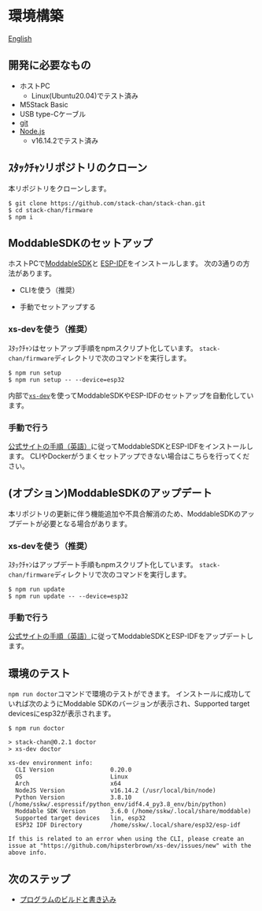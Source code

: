 # 環境構築

[English](./getting-started.md)

## 開発に必要なもの

* ホストPC
    * Linux(Ubuntu20.04)でテスト済み
* M5Stack Basic
* USB type-Cケーブル
* [git](https://git-scm.com/)
* [Node.js](https://nodejs.org/en/)
    * v16.14.2でテスト済み

## ｽﾀｯｸﾁｬﾝリポジトリのクローン

本リポジトリをクローンします。

```console
$ git clone https://github.com/stack-chan/stack-chan.git
$ cd stack-chan/firmware
$ npm i
```

## ModdableSDKのセットアップ

ホストPCで[ModdableSDK](https://github.com/Moddable-OpenSource/moddable)と
[ESP-IDF](https://docs.espressif.com/projects/esp-idf/en/latest/esp32/get-started/index.html)をインストールします。
次の3通りの方法があります。

- CLIを使う（推奨）
<!-- - Dockerイメージを使う -->
- 手動でセットアップする

### xs-devを使う（推奨）

ｽﾀｯｸﾁｬﾝはセットアップ手順をnpmスクリプト化しています。
`stack-chan/firmware`ディレクトリで次のコマンドを実行します。

```console
$ npm run setup
$ npm run setup -- --device=esp32
```

内部で[`xs-dev`](https://github.com/HipsterBrown/xs-dev)を使ってModdableSDKやESP-IDFのセットアップを自動化しています。

<!-- Dockerイメージがメンテされてないため一時的コメントアウトする(https://github.com/stack-chan/stack-chan/issues/239)
### Dockerイメージを使う（Linuxのみ）

このリポジトリはDockerfileによるビルド環境を提供しています。
Dockerコンテナの中でファームウェアのビルド、書き込みとデバッグが可能です。

注意：Linux（Ubuntu20.04）で動作確認しています。Windows（WSL）やMacOSでは、コンテナ側からのデバイスへの接続がうまくいかない[問題](https://github.com/stack-chan/stack-chan/issues/144)が報告されているため、非推奨です。

#### ターミナルから

`stack-chan/firmware`ディレクトリで次のコマンドを実行します。

```console
$ ./docker/build-container.sh
$ ./docker/launch-container.sh

# コンテナ内で以下を実行
$ npm install
```

#### VSCodeから

VSCodeのDevContainer用設定を同梱しています。
以下のコマンドでコンテナ内でプロジェクトを開けます。

* コマンドパレットを開く(ctrl+shift+p)
* `>Remote-Containers: Reopen in Container`を実行する
 -->

### 手動で行う

[公式サイトの手順（英語）](https://github.com/Moddable-OpenSource/moddable/blob/public/documentation/Moddable%20SDK%20-%20Getting%20Started.md)に従ってModdableSDKとESP-IDFをインストールします。
CLIやDockerがうまくセットアップできない場合はこちらを行ってください。

## (オプション)ModdableSDKのアップデート

本リポジトリの更新に伴う機能追加や不具合解消のため、ModdableSDKのアップデートが必要となる場合があります。

### xs-devを使う（推奨）

ｽﾀｯｸﾁｬﾝはアップデート手順もnpmスクリプト化しています。
`stack-chan/firmware`ディレクトリで次のコマンドを実行します。

```console
$ npm run update
$ npm run update -- --device=esp32
```

### 手動で行う

[公式サイトの手順（英語）](https://github.com/Moddable-OpenSource/moddable/blob/public/documentation/Moddable%20SDK%20-%20Getting%20Started.md)に従ってModdableSDKとESP-IDFをアップデートします。

## 環境のテスト

`npm run doctor`コマンドで環境のテストができます。
インストールに成功していれば次のようにModdable SDKのバージョンが表示され、Supported target devicesにesp32が表示されます。

```console
$ npm run doctor

> stack-chan@0.2.1 doctor
> xs-dev doctor

xs-dev environment info:
  CLI Version                0.20.0                                                                
  OS                         Linux                                                                 
  Arch                       x64                                                                   
  NodeJS Version             v16.14.2 (/usr/local/bin/node)                                        
  Python Version             3.8.10 (/home/sskw/.espressif/python_env/idf4.4_py3.8_env/bin/python) 
  Moddable SDK Version       3.6.0 (/home/sskw/.local/share/moddable)                              
  Supported target devices   lin, esp32                                                            
  ESP32 IDF Directory        /home/sskw/.local/share/esp32/esp-idf                                 

If this is related to an error when using the CLI, please create an issue at "https://github.com/hipsterbrown/xs-dev/issues/new" with the above info.
```

## 次のステップ

- [プログラムのビルドと書き込み](./flashing-firmware_ja.md)
